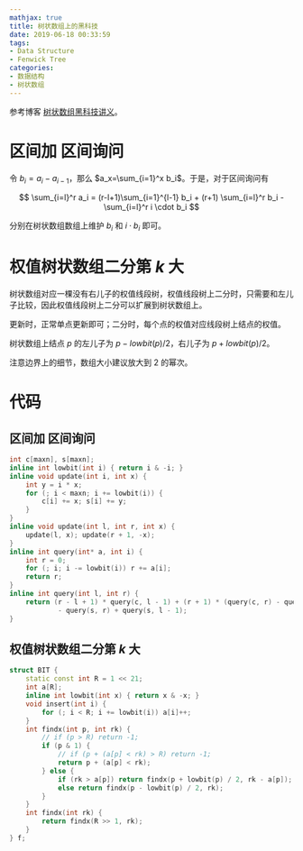 ```yaml
---
mathjax: true
title: 树状数组上的黑科技
date: 2019-06-18 00:33:59
tags:
- Data Structure
- Fenwick Tree
categories:
- 数据结构
- 树状数组
---
```


参考博客 [树状数组黑科技讲义](https://magolor.github.io/2018/08/27/2018-08-27-blog-01/)。

# 区间加 区间询问

令 $b_i=a_i-a_{i-1}$，那么 $a_x=\sum_{i=1}^x b_i$。于是，对于区间询问有

$$
\sum_{i=l}^r a_i = (r-l+1)\sum_{i=1}^{l-1} b_i + (r+1) \sum_{i=l}^r b_i - \sum_{i=l}^r i \cdot b_i
$$

分别在树状数组数组上维护 $b_i$ 和 $i \cdot b_i$ 即可。

# 权值树状数组二分第 $k$ 大

树状数组对应一棵没有右儿子的权值线段树，权值线段树上二分时，只需要和左儿子比较，因此权值线段树上二分可以扩展到树状数组上。

更新时，正常单点更新即可；二分时，每个点的权值对应线段树上结点的权值。

树状数组上结点 $p$ 的左儿子为 $p - lowbit(p) / 2$，右儿子为 $p + lowbit(p) / 2$。

注意边界上的细节，数组大小建议放大到 $2$ 的幂次。

<!--more-->

# 代码

## 区间加 区间询问

```c++
int c[maxn], s[maxn];
inline int lowbit(int i) { return i & -i; }
inline void update(int i, int x) {
    int y = i * x;
    for (; i < maxn; i += lowbit(i)) {
        c[i] += x; s[i] += y;
    }
}
inline void update(int l, int r, int x) {
    update(l, x); update(r + 1, -x);
}
inline int query(int* a, int i) {
    int r = 0;
    for (; i; i -= lowbit(i)) r += a[i];
    return r;
}
inline int query(int l, int r) {
    return (r - l + 1) * query(c, l - 1) + (r + 1) * (query(c, r) - query(c, l - 1)) 
            - query(s, r) + query(s, l - 1);
}
```

## 权值树状数组二分第 $k$ 大

```c++
struct BIT {
    static const int R = 1 << 21;
    int a[R];
    inline int lowbit(int x) { return x & -x; }
    void insert(int i) {
        for (; i < R; i += lowbit(i)) a[i]++;
    }
    int findx(int p, int rk) {
        // if (p > R) return -1;
        if (p & 1) {
            // if (p + (a[p] < rk) > R) return -1;
            return p + (a[p] < rk);
        } else {
            if (rk > a[p]) return findx(p + lowbit(p) / 2, rk - a[p]);
            else return findx(p - lowbit(p) / 2, rk);
        }
    }
    int findx(int rk) {
        return findx(R >> 1, rk);
    }
} f;
```